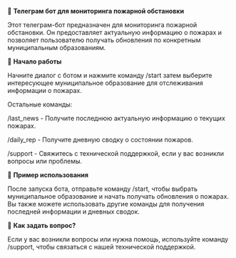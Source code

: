 🚒 **Телеграм бот для мониторинга пожарной обстановки**  

Этот телеграм-бот предназначен для мониторинга пожарной обстановки. Он предоставляет актуальную информацию о пожарах и позволяет пользователю получать обновления по конкретным муниципальным образованиям.  




🚀 **Начало работы**  

Начните диалог с ботом и нажмите команду /start затем выберите интересующее муниципальное образование для отслеживания информации о пожарах.  

  Остальные команды:  
  
  /last_news - Получите последнюю актуальную информацию о текущих пожарах.  
  
  /daily_rep - Получите дневную сводку о состоянии пожаров.  
  
  /support - Свяжитесь с технической поддержкой, если у вас возникли вопросы или проблемы.  


  

📜 **Пример использования**  

После запуска бота, отправьте команду /start, чтобы выбрать муниципальное образование и начать получать обновления о пожарах. Вы также можете использовать другие команды для получения последней информации и дневных сводок.  




🤔 **Как задать вопрос?**  

Если у вас возникли вопросы или нужна помощь, используйте команду /support, чтобы связаться с нашей технической поддержкой.  

